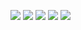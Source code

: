 [![](https://img.shields.io/appveyor/ci/gruntjs/grunt.svg)](https://zhangjichengcc.github.io/blog/)
[![](https://img.shields.io/github/manifest-json/v/zhangjichengcc/bolgCode.svg)](https://zhangjichengcc.github.io/blog/)
![](https://img.shields.io/github/package-json/v/zhangjichengcc/bolgCode/master.svg?style=popout)
![](https://img.shields.io/github/release-pre/qubyte/rubidium.svg)
![](https://img.shields.io/steam/size/:fileId.svg)
